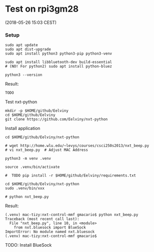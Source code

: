 # Test on rpi3gm28

(2018-05-26 15:03 CEST)

### Setup

```shell
sudo apt update 
sudo apt dist-upgrade
sudo apt install python3 python3-pip python3-venv

sudo apt install libbluetooth-dev build-essential
# (NO! For python2) sudo apt install python-bluez

python3 --version
```

Result:

```
TODO
```

Test nxt-python

```
mkdir -p $HOME/github/Eelviny
cd $HOME/github/Eelviny
git clone https://github.com/Eelviny/nxt-python
```

Install application

```
cd $HOME/github/Eelviny/nxt-python

# wget http://home.wlu.edu/~levys/courses/csci250s2013/nxt_beep.py
# vi nxt_beep.py  # Adjust MAC Address

python3 -m venv .venv

source .venv/bin/activate

#  TODO pip install -r $HOME/github/Eelviny/requirements.txt

cd $HOME/github/Eelviny/nxt-python
sudo .venv/bin/xxx

# python nxt_beep.py
```

Result:

```
(.venv) mac-tizy:nxt-control-mmf gmacario$ python nxt_beep.py
Traceback (most recent call last):
  File "nxt_beep.py", line 10, in <module>
    from nxt.bluesock import BlueSock
ImportError: No module named nxt.bluesock
(.venv) mac-tizy:nxt-control-mmf gmacario$
```

TODO: Install BlueSock

<!-- EOF -->
